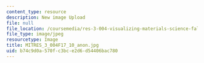 ```yaml
---
content_type: resource
description: New image Upload
file: null
file_location: /coursemedia/res-3-004-visualizing-materials-science-fall-2017/b74c9d0a570fc3bce2d6d54406bac780_MITRES_3_004F17_10_anon.jpg
file_type: image/jpeg
resourcetype: Image
title: MITRES_3_004F17_10_anon.jpg
uid: b74c9d0a-570f-c3bc-e2d6-d54406bac780
---
```

